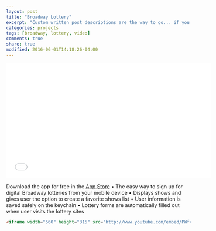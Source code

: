 ```yaml
---
layout: post
title: "Broadway Lottery"
excerpt: "Custom written post descriptions are the way to go... if you're not lazy."
categories: projects
tags: [broadway, lottery, video]
comments: true
share: true
modified: 2016-06-01T14:18:26-04:00
---
```


<iframe width="560" height="315" src="//www.youtube.com/embed/Fq9-NbVJZvQ" frameborder="0"> </iframe>

Download the app for free in the <a href="https://itunes.apple.com/en/app/broadway-lottery/id1121731277">App Store</a>
•	The easy way to sign up for digital Broadway lotteries from your mobile device
•	Displays shows and gives user the option to create a favorite shows list
•	User information is saved safely on the keychain 
•	Lottery forms are automatically filled out when user visits the lottery sites


```html
<iframe width="560" height="315" src="http://www.youtube.com/embed/PWf4WUoMXwg" frameborder="0"> </iframe>
```